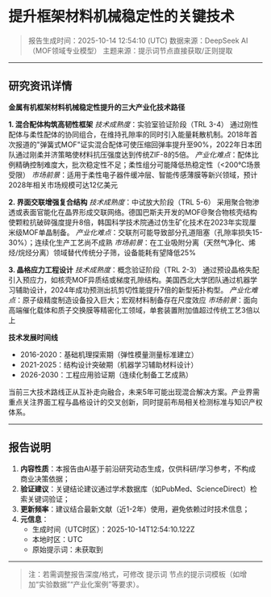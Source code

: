 # 提升框架材料机械稳定性的关键技术

> 报告生成时间：2025-10-14 12:54:10 (UTC)
> 数据来源：DeepSeek AI（MOF领域专业模型）
> 主题来源：提示词节点直接获取/正则提取

---

## 研究资讯详情
**金属有机框架材料机械稳定性提升的三大产业化技术路径**

**1. 混合配体构筑高韧性框架**
*技术成熟度*：实验室验证阶段（TRL 3-4）
通过刚性配体与柔性配体的协同组合，在维持孔隙率的同时引入能量耗散机制。2018年首次报道的"弹簧式MOF"证实混合配体可使压缩回弹率提升至90%，2022年日本团队通过刚柔并济策略使材料抗压强度达到传统ZIF-8的5倍。
*产业化难点*：配体比例精确控制难度大，批次稳定性不足；柔性组分可能降低热稳定性（<200℃场景受限）
*市场前景*：适用于柔性电子器件缓冲层、智能传感薄膜等新兴领域，预计2028年相关市场规模可达12亿美元

**2. 界面交联增强复合结构**
*技术成熟度*：中试放大阶段（TRL 5-6）
采用聚合物渗透或表面官能化在晶界形成交联网络。德国巴斯夫开发的MOF@聚合物核壳结构使颗粒抗破碎强度提升8倍，韩国科学技术院通过仿生矿化技术在2023年实现厘米级MOF单晶制备。
*产业化难点*：交联剂可能导致部分孔道阻塞（孔隙率损失15-30%）；连续化生产工艺尚不成熟
*市场前景*：在工业吸附分离（天然气净化、烯烃/烷烃分离）领域替代传统分子筛，设备能耗有望降低25%

**3. 晶格应力工程设计**
*技术成熟度*：概念验证阶段（TRL 2-3）
通过预设晶格失配引入预应力，如核壳MOF异质结或梯度孔隙结构。美国西北大学团队通过机器学习辅助设计，2024年成功预测出抗剪切性能提升7倍的新型拓扑构型。
*产业化难点*：原子级精度制造设备投入巨大；宏观材料制备存在尺度效应
*市场前景*：面向高端催化载体和质子交换膜等精密化工领域，单套装置附加值超过传统工艺3倍以上

**技术发展时间线**
- 2016-2020：基础机理探索期（弹性模量测量标准建立）
- 2021-2025：结构设计突破期（机器学习辅助材料设计）
- 2026-2030：工程应用验证期（连续化制备工艺成熟）

当前三大技术路线正从互补走向融合，未来5年可能出现混合解决方案。产业界需重点关注界面工程与晶格设计的交叉创新，同时提前布局相关检测标准与知识产权体系。

---

## 报告说明
1. **内容性质**：本报告由AI基于前沿研究动态生成，仅供科研/学习参考，不构成商业决策依据；
2. **验证建议**：关键结论建议通过学术数据库（如PubMed、ScienceDirect）检索关键词验证；
3. **更新频率**：建议结合最新文献（近1-2年）使用，避免依赖过时技术信息；
4. **元信息**：
   - 生成时间（UTC时区）：2025-10-14T12:54:10.122Z
   - 本地时区：UTC
   - 原始提示词：未获取到

---

> 注：若需调整报告深度/格式，可修改 提示词 节点的提示词模板（如增加“实验数据”“产业化案例”等要求）。